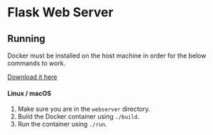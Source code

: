 # Flask Web Server

## Running

Docker must be installed on the host machine in order for the below commands to work.

[Download it here](https://docs.docker.com/)

#### Linux / macOS

1. Make sure you are in the `webserver` directory.
2. Build the Docker container using `./build`.
3. Run the container using `./run`.
